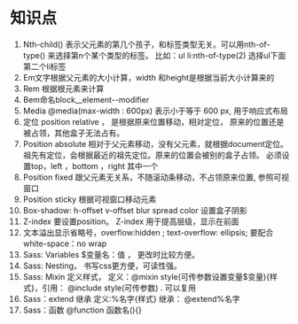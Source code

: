# 知识点
1. Nth-child() 表示父元素的第几个孩子，和标签类型无关。可以用nth-of-type() 来选择第n个某个类型的标签。 比如：ul li:nth-of-type(2) 选择ul下面第二个li标签
2. Em文字根据父元素的大小计算，width 和height是根据当前大小计算来的
3. Rem 根据根元素来计算
4. Bem命名block__element--modifier
5. Media @media(max-width : 600px) 表示小于等于 600 px, 用于响应式布局
6. 定位 position relative ， 是根据原来位置移动，相对定位， 原来的位置还是被占领，其他盒子无法占有。
7. Position absolute 相对于父元素移动，没有父元素，就根据document定位。祖先有定位，会根据最近的祖先定位。原来的位置会被别的盒子占领。 必须设置top，left ，bottom ，right 其中一个
8. Position fixed 跟父元素无关系，不随滚动条移动，不占领原来位置,  参照可视窗口
9. Position sticky  根据可视窗口移动元素
10. Box-shadow: h-offset v-offset blur spread color 设置盒子阴影
11. Z-index 要设置position。 Z-index 用于提高层级，显示在前面
12. 文本溢出显示省略号，overflow:hidden ; text-overflow: ellipsis; 要配合white-space：no wrap
13. Sass: Variables $变量名：值 ， 更改时比较方便。
14. Sass: Nesting， 书写css更方便，可读性强。
15. Sass: Mixin 定义样式， 定义：@mixin style(可传参数设置变量$变量){样式}，引用： @include style(可传参数) . 可以复用
16. Sass：extend 继承 定义:%名字{样式}  继承： @extend%名字
17. Sass：函数 @function 函数名(){}